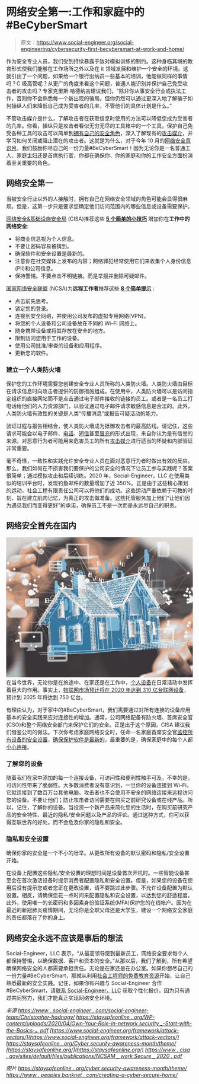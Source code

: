 # 网络安全第一:工作和家庭中的#BeCyberSmart

> 原文：<https://www.social-engineer.org/social-engineering/cybersecurity-first-becybersmart-at-work-and-home/>

作为安全专业人员，我们受到持续暴露于敌对模拟训练的制约。这种身临其境的教育形式使我们能够在工作场所之外以及在 it 领域发展和维护一个安全的环境。这就引出了一个问题，如果给一个银行出纳员一些基本的培训，他能做同样的事情吗？C 级高管呢？从更广的角度来看这个问题，普通人能识别并保护自己免受攻击者的攻击吗？专家克里斯·哈德纳吉建议我们，“除非你从事安全行业或执法工作，否则你不会熟悉每一个新出现的骗局。但你仍然可以通过更深入地了解骗子如何操纵人们来降低自己成为受害者的几率，不管他们的具体计划是什么。”

不管攻击媒介是什么，了解攻击者在获取信息时使用的方法可以降低您成为受害者的几率。你看，操纵只是攻击者看似无穷无尽的工具箱中的一个工具。保护自己免受各种工具的攻击可以简单到[拥有自己的安全角色](https://staysafeonline.org/wp-content/uploads/2020/04/Own-Your-Role-in-Cybersecurity_-Start-with-the-Basics-.pdf)，深入了解现有的[攻击媒介](https://www.social-engineer.org/framework/attack-vectors/)，并学习如何关闭或阻止潜在的攻击者。这就是为什么，对于今年 10 月的[网络安全意识月](https://staysafeonline.org/cybersecurity-awareness-month/theme/)，我们鼓励你尽自己的一份力量#BeCyberSmart！因为无论你是一名普通工人、家庭主妇还是首席执行官，你都在确保你、你的家庭和你的工作安全方面扮演着至关重要的角色。

## 网络安全第一

当被安全行业以外的人接触时，拥有自己在网络安全领域的角色可能会显得很麻烦。但是，这第一步只是要求您确定他们访问范围内的哪些信息或设备需要保护。

[网络安全&基础设施安全局](https://www.cisa.gov/) (CISA)推荐这些 [**5 个简单的小技巧**](https://www.cisa.gov/sites/default/files/publications/NCSAM_WorkSecure_2020.pdf) 增加你在**工作中的网络安全**:

*   将商业信息视为个人信息。
*   不要让密码容易被猜到。
*   确保软件和安全设置是最新的。
*   注意你在社交媒体上发布的内容；网络罪犯经常使用它们来收集个人身份信息(PII)和公司信息。
*   保持警惕。不要点击不明链接。而是举报并删除可疑邮件。

[国家网络安全联盟](https://staysafeonline.org/) (NCSA)为**远程工作者**推荐这些 [**8 个简单提示**](https://staysafeonline.org/wp-content/uploads/2020/03/NCSA-Remote-Working-Tipsheet.pdf) :

*   点击前先思考。
*   锁定您的登录。
*   连接到安全网络，并使用公司发布的虚拟专用网络(VPN)。
*   将您的个人设备和公司设备放在不同的 Wi-Fi 网络上。
*   随身携带设备或将其存放在安全的地方。
*   限制访问您用于工作的设备。
*   使用公司批准/审查的设备和应用程序。
*   更新您的软件。

### 建立一个人类防火墙

保护您的工作环境需要您创建安全专业人员所称的人类防火墙。人类防火墙由目标在请求信息时向攻击者提供的防御措施组成。在使用中，人类防火墙可以是访问指定组织的直接网站而不是点击通过电子邮件接收的链接的员工。或者是一名员工打电话给他们的人力资源部门，以验证通过电子邮件请求敏感信息是合法的。此外，人类防火墙有效性的关键是人类“传播消息”或报告可疑活动的能力。

验证过程与报告相结合，使人类防火墙成为抵御攻击者的最高防线。请记住，这些请求可能会以电子邮件、[电话](https://www.social-engineer.org/framework/attack-vectors/vishing/)、[短信](https://www.social-engineer.org/framework/attack-vectors/smishing/)甚至[冒充](https://www.social-engineer.org/framework/attack-vectors/impersonation/)的形式出现，来自你认为是有信誉的来源。对恶意行为者可能用来危害员工的所有[攻击媒介](https://www.social-engineer.org/framework/attack-vectors/)进行适当的怀疑和内部验证非常重要。

毫不奇怪，一致性和实践允许安全专业人员在面对恶意行为者时做出有效的反应。那么，我们如何在不损害我们要保护的公司安全的情况下让员工参与实践呢？答案很简单；通过模拟攻击和后续训练。2020 年，Social-Engineer，LLC 在使用类似的培训平台时，发现钓鱼邮件的数量增加了近 350%。正是由于这些精心策划的运动，社会工程有限责任公司可以将他们的成功。这些运动严重依赖于可教的时刻，旨在建立肌肉记忆，为真正的攻击做准备。这些托管服务加上他们“让他们因为遇见我们而变得更好”的承诺，确保员工不是一次而是永远尽自己的职责。

## 网络安全首先在国内

![Cybersecurity First](img/f47400e12345b15c9c2cfe42f444dd1e.png)
在当今世界，无论你是在旅途中、在家还是在工作中，[个人设备](https://www.nist.gov/video/what-internet-things-iot-and-how-can-we-secure-it)在日常活动中发挥着巨大的作用。事实上，[物联网市场预计将在 2020 年达到 310 亿台联网设备](https://www.prnewswire.com/news-releases/the-world-will-store-200-zettabytes-of-data-by-2025-301072627.html)，预计到 2025 年将达到 750 亿台。

有理由认为，对于家中的#BeCyberSmart，我们需要通过对所有连接的设备应用基本的安全实践来应对连接性的增加。通常，公司网络配备有防火墙、首席安全官(CSO)和整个网络安全部门来保护它们的安全。正是出于这个原因，CISA 建议我们借鉴公司的做法。下次你考虑家庭网络安全时，任命一名家庭首席安全官[监控所有设备的安全设置](https://us-cert.cisa.gov/ncas/tips/ST04-003)，[确保保护软件是最新的](https://us-cert.cisa.gov/ncas/tips/ST04-006)，最重要的是，确保家庭中的每个人都[小心连接](https://us-cert.cisa.gov/ncas/tips/ST15-002)。

### 了解您的设备

随着我们在家中添加的每一个连接设备，可访问性和便利性触手可及。不幸的是，可访问性带来了脆弱性。大多数消费者没有意识到，一旦你的设备连接到 Wi-Fi，它就连接到了数百万台其他电脑。攻击者也不会使用不安全的网络连接来远程访问您的设备。不要让他们；防止攻击者访问需要在购买之前研究设备或在线产品。所以，记住，了解你的设备。当投资一个新产品来简化您的生活时，在购买前研究产品的安全特性、最近的隐私/安全问题以及产品的评论。通过这种方式，你可以获得互联世界的好处，而不会危及你家的隐私和安全。

### 隐私和安全设置

确保你家的安全是一个不小的壮举。从更改所有设备的默认密码和隐私/安全设置开始。

在设备上配置这些隐私/安全设置的理想时间是设备首次开机时。一些智能设备甚至会在首次激活设备时提示消费者配置隐私和安全设置。但是，如果您的设备在使用后没有提示您或者您正在更改设置，请不要跳过此步骤。不允许设备配置为默认设置。相反，请确保您花一点时间来配置隐私和安全设置，以达到您的舒适程度。此外，使用唯一的长密码和多因素身份验证系统(MFA)保护您的在线帐户。因为在最近的新冠肺炎疫情期间，无论你是全职父母还是大学生，建设一个网络安全家庭的责任都落在了你的身上。

## 网络安全永远不应该是事后的想法

Social-Engineer，LLC 表示，“从最高领导层到最新员工，网络安全要求每个人都保持警惕，以确保数据、客户和资本的安全。”从那以后，我们了解到，所有希望确保网络安全的人都需要承担责任。无论是在家还是在办公室。如果你想尽自己的一份力量#BeCyberSmart，那就从利用[社会工程师的免费教育资源](https://www.social-engineer.org/)开始，让自己熟悉最新的安全实践。记住，如果你有兴趣与 Social-Engineer 合作#BeCyberSmart，请[联系 Social-Engineer，LLC](https://www.social-engineer.com/services/se-phishing-service/#request) 获取个性化报价。因为只有通过共同努力，我们才能真正实现网络安全环境。

*来源*
[*https://www . social-engineer . com/social-engineer-team/Christopher-hadnagy/*](https://www.social-engineer.com/social-engineer-team/christopher-hadnagy/)
*[https://staysafeonline . org/WP-content/uploads/2020/04/Own-Your-Role-in-network security _-Start-with-the-Basics-。pdf](https://staysafeonline.org/wp-content/uploads/2020/04/Own-Your-Role-in-Cybersecurity_-Start-with-the-Basics-.pdf)*
*[https://www.social-engineer.org/framework/attack-vectors/](https://www.social-engineer.org/framework/attack-vectors/)*
*[https://staysafeonline . org/Cyber security-awareness-month/theme/](https://staysafeonline.org/cybersecurity-awareness-month/theme/)*
*[https://staysafeonline.org/](https://staysafeonline.org/)*
*[https://www . cisa . gov/sites/default/files/publications/NCSAM _ work Secure _ 2020 . pdf](https://www.cisa.gov/sites/default/files/publications/NCSAM_WorkSecure_2020.pdf)*

*图片*
*[https://staysafeonline . org/cyber security-awareness-month/theme/](https://staysafeonline.org/cybersecurity-awareness-month/theme/)*
*[https://www . peoples banknet . com/creating-a-cyber-secure-home/](https://www.peoplesbanknet.com/creating-a-cyber-secure-home/)*